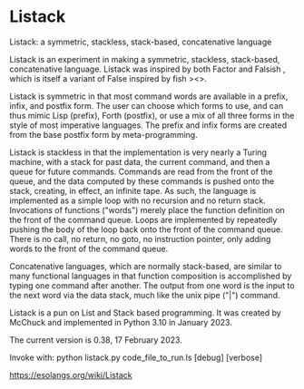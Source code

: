 # Listack
Listack: a symmetric, stackless, stack-based, concatenative  language

Listack is an experiment in making a symmetric, stackless, stack-based, concatenative language. Listack was inspired by both Factor and Falsish , which is itself a variant of False inspired by fish ><>. 

Listack is symmetric in that most command words are available in a prefix, infix, and postfix form. The user can choose which forms to use, and can thus mimic Lisp (prefix), Forth (postfix), or use a mix of all three forms in the style of most imperative languages. The prefix and infix forms are created from the base postfix form by meta-programming. 

Listack is stackless in that the implementation is very nearly a Turing machine, with a stack for past data, the current command, and then a queue for future commands. Commands are read from the front of the queue, and the data computed by these commands is pushed onto the stack, creating, in effect, an infinite tape. As such, the language is implemented as a simple loop with no recursion and no return stack. Invocations of functions ("words") merely place the function definition on the front of the command queue. Loops are implemented by repeatedly pushing the body of the loop back onto the front of the command queue. There is no call, no return, no goto, no instruction pointer, only adding words to the front of the command queue. 

Concatenative languages, which are normally stack-based, are similar to many functional languages in that function composition is accomplished by typing one command after another. The output from one word is the input to the next word via the data stack, much like the unix pipe ("|") command.

Listack is a pun on List and Stack based programming. It was created by McChuck and implemented in Python 3.10 in January 2023.

The current version is 0.38, 17 February 2023.

Invoke with:  python listack.py code_file_to_run.ls [debug] [verbose]

https://esolangs.org/wiki/Listack

